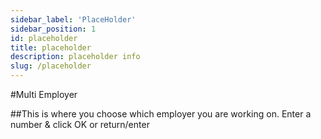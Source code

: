```yaml
---
sidebar_label: 'PlaceHolder'
sidebar_position: 1
id: placeholder
title: placeholder
description: placeholder info
slug: /placeholder
---
```


#Multi Employer

##This is where you choose which employer you are working on.
Enter a number & click OK or return/enter
